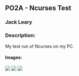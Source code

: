 ## PO2A - Ncurses Test
### Jack Leary
### Description:
My test run of Ncurses on my PC.

#### Images: 
<img src="https://github.com/user-attachments/assets/8b330140-539c-4b0b-9a93-40c89180f60f">
<img src="https://github.com/user-attachments/assets/9814f1c0-ba47-420d-a3f0-8ff41038416c">
<img src="https://github.com/user-attachments/assets/a32e83a4-48d9-41e4-aab2-54ba3e130ab4">
